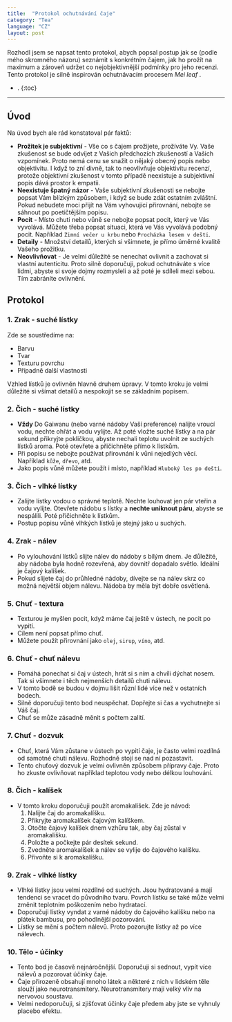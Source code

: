```yaml
---
title:  "Protokol ochutnávání čaje"
category: "Tea"
language: "CZ"
layout: post
---
```


Rozhodl jsem se napsat tento protokol, abych popsal postup jak se (podle mého skromného názoru) seznámit s konkrétním čajem, jak ho prožít na maximum a zároveň udržet co nejobjektivnější podmínky pro jeho recenzi. Tento protokol je silně inspirován ochutnávacím procesem _Mei leaf_ .

- .
{:toc}
---

## Úvod
Na úvod bych ale rád konstatoval pár faktů:

- **Prožitek je subjektivní** - Vše co s čajem prožijete, prožíváte Vy. Vaše zkušenost se bude odvíjet z Vašich předchozích zkušeností a Vašich vzpomínek. Proto nemá cenu se snažit o nějaký obecný popis nebo objektivitu. I když to zní divně, tak to neovlivňuje objektivitu recenzí, protože objektivní zkušenost v tomto případě neexistuje a subjektivní popis dává prostor k empatii.
- **Neexistuje špatný názor** - Vaše subjektivní zkušenosti se nebojte popsat Vám blízkým způsobem, i když se bude zdát ostatním zvláštní. Pokud nebudete moci přijít na Vám vyhovující přirovnání, nebojte se sáhnout po poetičtějším popisu. 
- **Pocit** - Místo chuti nebo vůně se nebojte popsat pocit, který ve Vás vyvolává. Můžete třeba popsat situaci, která ve Vás vyvolává podobný pocit. Například `Zimní večer u krbu` nebo `Procházka lesem v dešti`.
- **Detaily** - Množství detailů, kterých si všimnete, je přímo úměrné kvalitě Vašeho prožitku.
- **Neovlivňovat** - Je velmi důležité se nenechat ovlivnit a zachovat si vlastní autenticitu. Proto silně doporučuji, pokud ochutnáváte s více lidmi, abyste si svoje dojmy rozmysleli a až poté je sdíleli mezi sebou. Tím zabráníte ovlivnění.

## Protokol

### 1. Zrak - suché lístky
Zde se soustředíme na:
- Barvu
- Tvar
- Texturu povrchu
- Případně další vlastnosti

Vzhled lístků je ovlivněn hlavně druhem úpravy. V tomto kroku je velmi důležité si všímat detailů a nespokojit se se základním popisem.

### 2. Čich - suché lístky
- **Vždy** Do Gaiwanu (nebo varné nádoby Vaší preference) nalijte vroucí vodu, nechte ohřát a vodu vylijte. Až poté vložte suché lístky a na pár sekund přikryjte pokličkou, abyste nechali teplotu uvolnit ze suchých lístků aroma. Poté otevřete a přičichněte přímo k lístkům. 
- Při popisu se nebojte používat přirovnání k vůni nejedlých věcí. Například `kůže`, `dřevo`, atd.
- Jako popis vůně můžete použít i místo, například `Hluboký les po dešti`.

### 3. Čich - vlhké lístky
- Zalijte lístky vodou o správné teplotě. Nechte louhovat jen pár vteřin a vodu vylijte. Otevřete nádobu s lístky a **nechte uniknout páru**, abyste se nespálili. Poté přičichněte k lístkům.
- Postup popisu vůně vlhkých lístků je stejný jako u suchých.

### 4. Zrak - nálev
- Po vylouhování lístků slijte nálev do nádoby s bílým dnem. Je důležité, aby nádoba byla hodně rozevřená, aby dovnitř dopadalo světlo. Ideální je čajový kalíšek.
- Pokud slijete čaj do průhledné nádoby, dívejte se na nálev skrz co možná největší objem nálevu. Nádoba by měla být dobře osvětlená.

### 5. Chuť - textura
- Texturou je myšlen pocit, když máme čaj ještě v ústech, ne pocit po vypití.
- Cílem není popsat přímo chuť.
- Můžete použít přirovnání jako `olej`, `sirup`, `víno`, atd.

### 6. Chuť - chuť nálevu
- Pomáhá ponechat si čaj v ústech, hrát si s ním a chvíli dýchat nosem. Tak si všimnete i těch nejmenších detailů chuti nálevu.
- V tomto bodě se budou v dojmu lišit různí lidé více než v ostatních bodech.
- Silně doporučuji tento bod neuspěchat. Dopřejte si čas a vychutnejte si Váš čaj.
- Chuť se může zásadně měnit s počtem zalití.

### 7. Chuť - dozvuk
- Chuť, která Vám zůstane v ústech po vypití čaje, je často velmi rozdílná od samotné chuti nálevu. Rozhodně stojí se nad ní pozastavit.
- Tento chuťový dozvuk je velmi ovlivněn způsobem přípravy čaje. Proto ho zkuste ovlivňovat například teplotou vody nebo délkou louhování.

### 8. Čich - kalíšek
- V tomto kroku doporučuji použít aromakalíšek. Zde je návod:
	1. Nalijte čaj do aromakalíšku.
	2. Přikryjte aromakalíšek čajovým kalíškem.
	3. Otočte čajový kalíšek dnem vzhůru tak, aby čaj zůstal v aromakalíšku.
	4. Položte a počkejte pár desítek sekund.
	5. Zvedněte aromakalíšek a nálev se vylije do čajového kalíšku.
	6. Přivoňte si k aromakalíšku.

### 9. Zrak - vlhké lístky
- Vlhké lístky jsou velmi rozdílné od suchých. Jsou hydratované a mají tendenci se vracet do původního tvaru. Povrch lístku se také může velmi změnit teplotním poškozením nebo hydratací.
- Doporučuji lístky vyndat z varné nádoby do čajového kalíšku nebo na plátek bambusu, pro pohodlnější pozorování.
- Lístky se mění s počtem nálevů. Proto pozorujte lístky až po více nálevech.

### 10. Tělo - účinky
- Tento bod je časově nejnáročnější. Doporučuji si sednout, vypít více nálevů a pozorovat účinky čaje.
- Čaje přirozeně obsahují mnoho látek a některé z nich v lidském těle slouží jako neurotransmitery. Neurotransmitery mají velký vliv na nervovou soustavu.
- Velmi nedoporučuji, si zjišťovat účinky čaje předem aby jste se vyhnuly placebo efektu.

